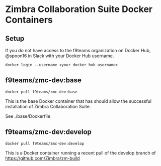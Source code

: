 # Zimbra Collaboration Suite Docker Containers

## Setup
If you do not have access to the f9teams organization on Docker Hub, @spoon16 in Slack with your Docker Hub username.

`docker login --username <your docker hub username>`

## f9teams/zmc-dev:base
`docker pull f9teams/zmc-dev:base`

This is the base Docker container that has should allow the successful installation of Zimbra Collaboration Suite.

See ./base/Dockerfile

## f9teams/zmc-dev:develop
`docker pull f9teams/zmc-dev:develop`

This is a Docker container running a recent pull of the develop branch of https://github.com/Zimbra/zm-build
